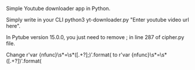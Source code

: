 Simple Youtube downloader app in Python.

Simply write in your CLI python3 yt-downloader.py "Enter youtube video url here".

In Pytube version 15.0.0, you just need to remove ; in line 287 of cipher.py file.

Change r'var {nfunc}\s*=\s*(\[.+?\];)'.format( to r'var {nfunc}\s*=\s*(\[.+?\])'.format(
